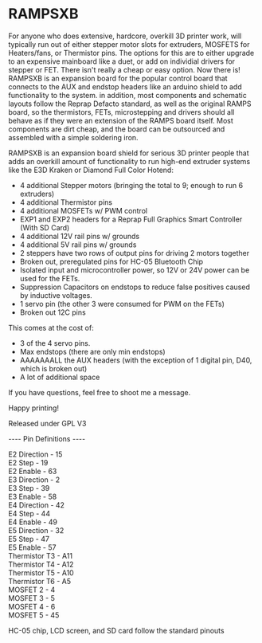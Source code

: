 # RAMPSXB
For anyone who does extensive, hardcore, overkill 3D printer work, will typically run out of either stepper motor slots for extruders, MOSFETS for Heaters/fans, or Thermistor pins. The options for this are to either upgrade to an expensive mainboard like a duet, or add on individial drivers for stepper or FET. There isn't really a cheap or easy option. Now there is! RAMPSXB is an expansion board for the popular control board that connects to the AUX and endstop headers like an arduino shield to add functionality to the system. in addition, most components and schematic layouts follow the Reprap Defacto standard, as well as the original RAMPS board, so the thermistors, FETs, microstepping and drivers should all behave as if they were an extension of the RAMPS board itself. Most components are dirt cheap, and the board can be outsourced and assembled with a simple soldering iron. 

RAMPSXB is an expansion board shield for serious 3D printer people that adds an overkill amount of functionality to run high-end extruder systems like the E3D Kraken or Diamond Full Color Hotend: 

- 4 additional Stepper motors (bringing the total to 9; enough to run 6 extruders) 
- 4 additional Thermistor pins
- 4 additional MOSFETs w/ PWM control
- EXP1 and EXP2 headers for a Reprap Full Graphics Smart Controller (With SD Card)
- 4 additional 12V rail pins w/ grounds
- 4 additional 5V rail pins w/ grounds
- 2 steppers have two rows of output pins for driving 2 motors together
- Broken out, preregulated pins for HC-05 Bluetooth Chip
- Isolated input and microcontroller power, so 12V or 24V power can be used for the FETs. 
- Suppression Capacitors on endstops to reduce false positives caused by inductive voltages.
- 1 servo pin (the other 3 were consumed for PWM on the FETs)
- Broken out 12C pins



This comes at the cost of: 
- 3 of the 4 servo pins. 
- Max endstops (there are only min endstops)
- AAAAAAALL the AUX headers (with the exception of 1 digital pin, D40, which is broken out)
- A lot of additional space


If you have questions, feel free to shoot me a message.

Happy printing!

Released under GPL V3



---- Pin Definitions ----

E2 Direction      -  15  
E2 Step           -  19  
E2 Enable         -  63  
E3 Direction      -  2  
E3 Step           -  39  
E3 Enable         -  58  
E4 Direction      -  42  
E4 Step           -  44  
E4 Enable         -  49  
E5 Direction      -  32  
E5 Step           -  47  
E5 Enable         -  57  
Thermistor T3     -  A11  
Thermistor T4     -  A12  
Thermistor T5     -  A10  
Thermistor T6     -  A5  
MOSFET 2          -  4  
MOSFET 3          -  5  
MOSFET 4          -  6  
MOSFET 5          -  45    

HC-05 chip, LCD screen, and SD card follow the standard pinouts


